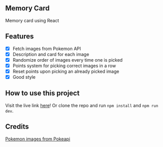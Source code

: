 Memory Card
-----------

Memory card using React

Features
--------

- [x] Fetch images from Pokemon API
- [x] Description and card for each image
- [x] Randomize order of images every time one is picked
- [x] Points system for picking correct images in a row
- [x] Reset points upon picking an already picked image
- [x] Good style

How to use this project
-----------------------
Visit the live link [here](https://pearmeow-memory-card.netlify.app/)! Or clone the repo and run `npm install` and `npm run dev`.

Credits
-------

[Pokemon images from Pokeapi](https://pokeapi.co/)
